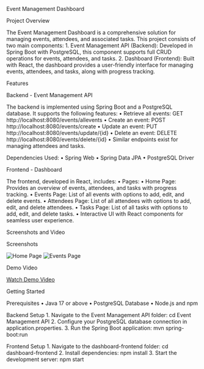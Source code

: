 Event Management Dashboard

Project Overview

The Event Management Dashboard is a comprehensive solution for managing events, attendees, and associated tasks. This project consists of two main components:
	1.	Event Management API (Backend): Developed in Spring Boot with PostgreSQL, this component supports full CRUD operations for events, attendees, and tasks.
	2.	Dashboard (Frontend): Built with React, the dashboard provides a user-friendly interface for managing events, attendees, and tasks, along with progress tracking.

Features

Backend - Event Management API

The backend is implemented using Spring Boot and a PostgreSQL database. It supports the following features:
	•	Retrieve all events: GET http://localhost:8080/events/allevents
	•	Create an event: POST http://localhost:8080/events/create
	•	Update an event: PUT http://localhost:8080/events/update/{id}
	•	Delete an event: DELETE http://localhost:8080/events/delete/{id}
	•	Similar endpoints exist for managing attendees and tasks.

Dependencies Used:
	•	Spring Web
	•	Spring Data JPA
	•	PostgreSQL Driver

Frontend - Dashboard

The frontend, developed in React, includes:
	•	Pages:
	•	Home Page: Provides an overview of events, attendees, and tasks with progress tracking.
	•	Events Page: List of all events with options to add, edit, and delete events.
	•	Attendees Page: List of all attendees with options to add, edit, and delete attendees.
	•	Tasks Page: List of all tasks with options to add, edit, and delete tasks.
	•	Interactive UI with React components for seamless user experience.

Screenshots and Video

Screenshots

![Home Page](screenshots/home-page.png)
![Events Page](screenshots/events-page.png)

Demo Video

[Watch Demo Video](https://youtu.be/demo-video-link)

Getting Started

Prerequisites
	•	Java 17 or above
	•	PostgreSQL Database
	•	Node.js and npm

Backend Setup
	1.	Navigate to the Event Management API folder:
       cd Event Management API
  2.	Configure your PostgreSQL database connection in application.properties.
	3.	Run the Spring Boot application:
       mvn spring-boot:run
       
Frontend Setup
	1.	Navigate to the dashboard-frontend folder:
       cd dashboard-frontend
  2.	Install dependencies:
      npm install
  3.	Start the development server:
      npm start
